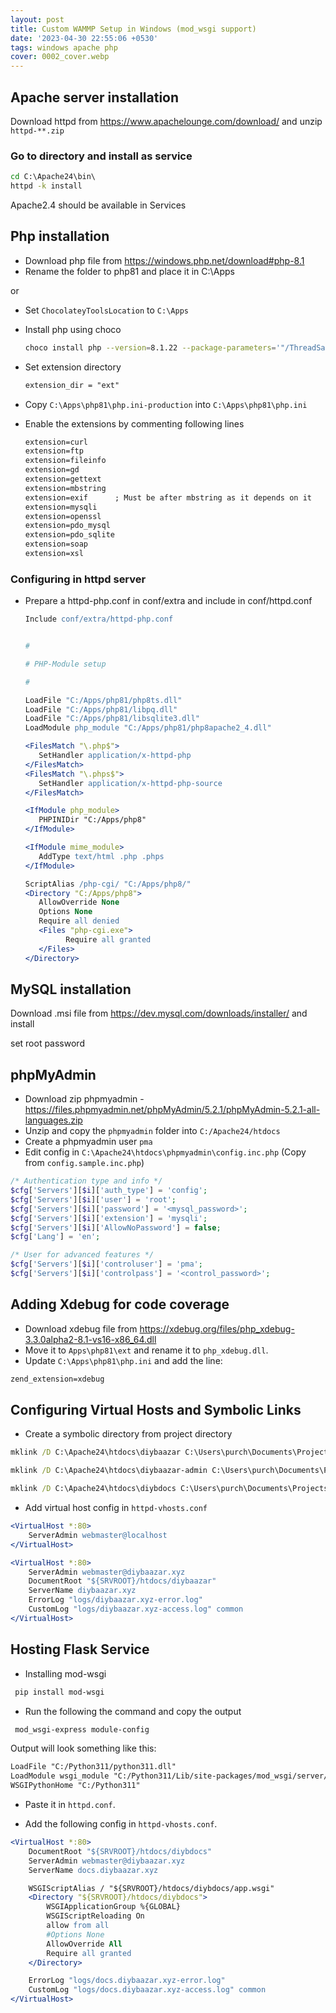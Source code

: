 ```yaml
---
layout: post
title: Custom WAMMP Setup in Windows (mod_wsgi support)
date: '2023-04-30 22:55:06 +0530'
tags: windows apache php
cover: 0002_cover.webp
---
```


## Apache server installation

Download httpd from <https://www.apachelounge.com/download/>
and unzip `httpd-**.zip`

### Go to directory and install as service

```bat
cd C:\Apache24\bin\
httpd -k install
```

Apache2.4 should be available in Services

## Php installation

- Download php file from <https://windows.php.net/download#php-8.1>
- Rename the folder to php81 and place it in C:\Apps

or

- Set `ChocolateyToolsLocation` to `C:\Apps`
- Install php using choco

  ```bash
  choco install php --version=8.1.22 --package-parameters='"/ThreadSafe"'
  ```

- Set extension directory

   ```apache
  extension_dir = "ext"
   ```

- Copy `C:\Apps\php81\php.ini-production` into `C:\Apps\php81\php.ini`
- Enable the extensions by commenting following lines

   ```apache
  extension=curl
  extension=ftp
  extension=fileinfo
  extension=gd
  extension=gettext
  extension=mbstring
  extension=exif      ; Must be after mbstring as it depends on it
  extension=mysqli
  extension=openssl
  extension=pdo_mysql
  extension=pdo_sqlite
  extension=soap
  extension=xsl
   ```

### Configuring in httpd server

- Prepare a httpd-php.conf in conf/extra and include in conf/httpd.conf

  ```apache
  Include conf/extra/httpd-php.conf
  ```

   ```apache

  #

  # PHP-Module setup

  #

  LoadFile "C:/Apps/php81/php8ts.dll"
  LoadFile "C:/Apps/php81/libpq.dll"
  LoadFile "C:/Apps/php81/libsqlite3.dll"
  LoadModule php_module "C:/Apps/php81/php8apache2_4.dll"

  <FilesMatch "\.php$">
      SetHandler application/x-httpd-php
  </FilesMatch>
  <FilesMatch "\.phps$">
      SetHandler application/x-httpd-php-source
  </FilesMatch>

  <IfModule php_module>
      PHPINIDir "C:/Apps/php8"
  </IfModule>

  <IfModule mime_module>
      AddType text/html .php .phps
  </IfModule>

  ScriptAlias /php-cgi/ "C:/Apps/php8/"
  <Directory "C:/Apps/php8">
      AllowOverride None
      Options None
      Require all denied
      <Files "php-cgi.exe">
            Require all granted
      </Files>
  </Directory>
   ```

## MySQL installation

Download .msi file from <https://dev.mysql.com/downloads/installer/> and install

set root password

## phpMyAdmin

- Download zip phpmyadmin - <https://files.phpmyadmin.net/phpMyAdmin/5.2.1/phpMyAdmin-5.2.1-all-languages.zip>
- Unzip and copy the `phpmyadmin` folder into `C:/Apache24/htdocs`
- Create a phpmyadmin user `pma`
- Edit config in `C:\Apache24\htdocs\phpmyadmin\config.inc.php` (Copy from `config.sample.inc.php`)

```php
/* Authentication type and info */
$cfg['Servers'][$i]['auth_type'] = 'config';
$cfg['Servers'][$i]['user'] = 'root';
$cfg['Servers'][$i]['password'] = '<mysql_password>';
$cfg['Servers'][$i]['extension'] = 'mysqli';
$cfg['Servers'][$i]['AllowNoPassword'] = false;
$cfg['Lang'] = 'en';

/* User for advanced features */
$cfg['Servers'][$i]['controluser'] = 'pma';
$cfg['Servers'][$i]['controlpass'] = '<control_password>';
```

## Adding Xdebug for code coverage

- Download xdebug file from <https://xdebug.org/files/php_xdebug-3.3.0alpha2-8.1-vs16-x86_64.dll>
- Move it to `Apps\php81\ext` and rename it to `php_xdebug.dll`.
- Update `C:\Apps\php81\php.ini` and add the line:

```apache
zend_extension=xdebug
```

## Configuring Virtual Hosts and Symbolic Links

- Create a symbolic directory from project directory

```bat
mklink /D C:\Apache24\htdocs\diybaazar C:\Users\purch\Documents\Projects\Github\DIY-Baazar\diybaazar-main

mklink /D C:\Apache24\htdocs\diybaazar-admin C:\Users\purch\Documents\Projects\Github\DIY-Baazar\diybaazar-admin

mklink /D C:\Apache24\htdocs\diybdocs C:\Users\purch\Documents\Projects\Github\DIY-Baazar\diybaazar-docs
```

- Add virtual host config in `httpd-vhosts.conf`

```apache
<VirtualHost *:80>
    ServerAdmin webmaster@localhost
</VirtualHost>

<VirtualHost *:80>
    ServerAdmin webmaster@diybaazar.xyz
    DocumentRoot "${SRVROOT}/htdocs/diybaazar"
    ServerName diybaazar.xyz
    ErrorLog "logs/diybaazar.xyz-error.log"
    CustomLog "logs/diybaazar.xyz-access.log" common
</VirtualHost>
```

## Hosting Flask Service

- Installing mod-wsgi

```bash
 pip install mod-wsgi
```

- Run the following the command and copy the output

```bash
 mod_wsgi-express module-config
```

Output will look something like this:

```txt
LoadFile "C:/Python311/python311.dll"
LoadModule wsgi_module "C:/Python311/Lib/site-packages/mod_wsgi/server/mod_wsgi.cp311-win_amd64.pyd"
WSGIPythonHome "C:/Python311"
```

- Paste it in `httpd.conf`.

- Add the following config in `httpd-vhosts.conf`.

```apache
<VirtualHost *:80>
    DocumentRoot "${SRVROOT}/htdocs/diybdocs"
    ServerAdmin webmaster@diybaazar.xyz
    ServerName docs.diybaazar.xyz

    WSGIScriptAlias / "${SRVROOT}/htdocs/diybdocs/app.wsgi"
    <Directory "${SRVROOT}/htdocs/diybdocs">
        WSGIApplicationGroup %{GLOBAL}
        WSGIScriptReloading On
        allow from all
        #Options None
        AllowOverride All
        Require all granted
    </Directory>

    ErrorLog "logs/docs.diybaazar.xyz-error.log"
    CustomLog "logs/docs.diybaazar.xyz-access.log" common
</VirtualHost>
```